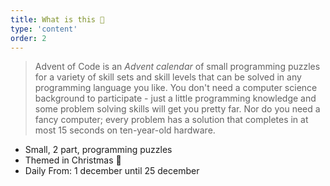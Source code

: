 ```yaml
---
title: What is this 💩
type: 'content'
order: 2
---
```


> Advent of Code is an _Advent calendar_ of small programming puzzles for a variety of skill sets and skill levels that can be solved in any programming language you like. You don't need a computer science background to participate - just a little programming knowledge and some problem solving skills will get you pretty far. Nor do you need a fancy computer; every problem has a solution that completes in at most 15 seconds on ten-year-old hardware.

- Small, 2 part, programming puzzles
- Themed in Christmas 🎄
- Daily From: 1 december until 25 december
